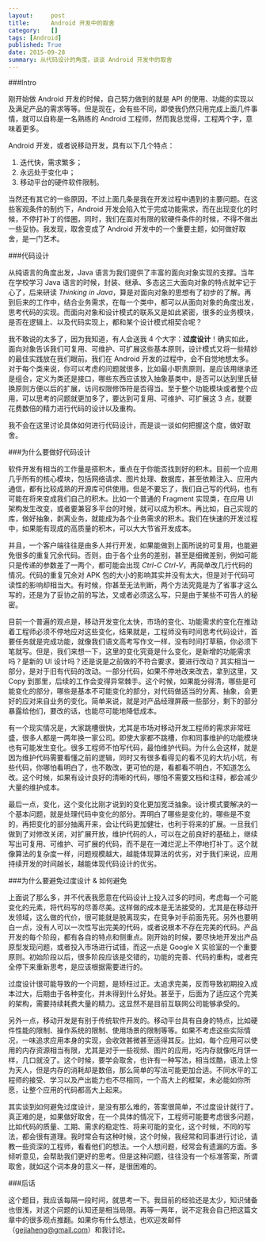 ```yaml
---
layout:     post
title:      Android 开发中的取舍
category:   []
tags: [Android]
published: True
date: 2015-09-28
summary: 从代码设计的角度，谈谈 Android 开发中的取舍
---
```


###Intro

刚开始做 Android 开发的时候，自己努力做到的就是 API 的使用、功能的实现以及满足产品的需求等等。但是现在，会有些不同，即使我仍然只用完成上面几件事情，就可以自称是一名熟练的 Android 工程师，然而我总觉得，工程两个字，意味着更多。

Android 开发，或者说移动开发，具有以下几个特点：

1. 迭代快，需求繁多；
2. 永远处于变化中；
3. 移动平台的硬件软件限制。

当然还有其它的一些原因，不过上面几条是我在开发过程中遇到的主要问题。在这些客观条件的制约下，Android 开发会陷入忙于完成功能需求，而在出现变化的时候，不停打补丁的怪圈，同时，我们在面对有限的软硬件条件的时候，不得不做出一些妥协。我发现，取舍变成了 Android 开发中的一个重要主题，如何做好取舍，是一门艺术。

###代码设计

从纯语言的角度出发，Java 语言为我们提供了丰富的面向对象实现的支撑。当年在学校学习 Java 语言的时候，封装、继承、多态这三大面向对象的特点就牢记于心了，后来研读 *Thinking in Java*，算是对面向对象的思想有了初步的了解。再到后来的工作中，结合业务需求，在每一个类中，都可以从面向对象的角度出发，思考代码的实现。而面向对象和设计模式的联系又是如此紧密，很多的业务模块，是否在逻辑上、以及代码实现上，都和某个设计模式相契合呢？

我不敢说的太多了，因为我知道，有人会送我 4 个大字：**过度设计**！确实如此，面向对象告诉我们可复用、可维护、可扩展这些基本原则，设计模式又将一些精妙的最佳实践放在我们眼前。我们在 Android 开发的过程中，会不自觉地想太多。对于每个类来说，你可以考虑的问题就很多，比如最小职责原则，是应该用继承还是组合，定义为类还是接口，哪些东西应该放入抽象基类中，是否可以达到里氏替换原则方便以后的扩展，访问权限修饰符是否得当。至于整个功能模块或者整个应用，可以思考的问题就更加多了，要达到可复用、可维护、可扩展这 3 点，就要花费数倍的精力进行代码的设计以及重构。

我不会在这里讨论具体如何进行代码设计，而是谈一谈如何把握这个度，做好取舍。

###为什么要做好代码设计

软件开发有相当的工作量是搭积木，重点在于你能否找到好的积木。目前一个应用几乎所有的核心模块，包括网络请求、图片处理、数据库，甚至依赖注入、应用内通信，都有比较成熟的开源库可供使用。但是不要忘了，我们自己写的代码，也有可能在将来变成我们自己的积木。比如一个普通的 Fragment 实现类，在应用 UI 架构发生改变，或者要兼容多平台的时候，就可以成为积木。再比如，自己实现的库，做好抽象，剥离业务，就能成为各个业务需求的积木。我们在快速的开发过程中，如果能有现成的高质量的积木，可以大大节省开发成本。

并且，一个客户端往往是由多人并行开发，如果能做到上面所说的可复用，也能避免很多的重复冗余代码。否则，由于各个业务的差别，甚至是细微差别，例如可能只是传递的参数差了一两个，都可能会出现 *Ctrl-C Ctrl-V*，再简单改几行代码的情况。代码的重复冗余对 APK 包的大小的影响其实并没有太大，但是对于代码可读性的影响却相当大。有时候，你甚至无法判断，两个方法究竟是为了省事才这么写的，还是为了妥协之前的写法，又或者必须这么写，只是由于某些不可告人的秘密。

目前一个普遍的观点是，移动开发变化太快，市场的变化、功能需求的变化在推动着工程师必须不停地应对这些变化，结果就是，工程师没有时间思考代码设计，首要任务就是完成功能，就像我们语文高考写作文一样，没有时间打草稿，你必须下笔就写。但是，我们来想一下，这里的变化究竟是什么变化，是新增的功能需求吗？是新的 UI 设计吗？还是说是之前做的不符合要求，要进行改动？其实相当一部分，是对于旧有代码的改动。一部分代码，如果不停地改来改去，拿到这里，又 Copy 到那里，后续的工作会变得异常棘手。这个时候，如果能分得清，哪些是可能变化的部分，哪些是基本不可能变化的部分，对代码做适当的分离、抽象，会更好的应对来自业务的变化。简单来说，就是对产品经理屏蔽一些部分，剩下的部分暴露给他们，要改的话，也能尽可能地降低成本。

有一个现实情况是，大家跳槽很快，尤其是市场对移动开发工程师的需求非常旺盛，很多人都是一两年换一家公司。即使大家都不跳槽，你和同事维护的功能模块也有可能发生变化。很多工程师不怕写代码，最怕维护代码。为什么会这样，就是因为维护代码需要看懂之前的逻辑，同时又有很多看得见的看不见的大坑小坑，有些代码，你哪怕看明白了，也不敢改，更可怕的是，看都看不明白，不知道怎么改。这个时候，如果有设计良好的清晰的代码，哪怕不需要文档和注释，都会减少大量的维护成本。

最后一点，变化，这个变化比刚才说到的变化更加宽泛抽象。设计模式要解决的一个基本问题，就是处理代码中变化的部分。弄明白了哪些是变化的，哪些是不变的，再把变化的部分抽离开来，会让代码更加健壮，也利于将来的扩展。一旦我们做到了对修改关闭，对扩展开放，维护代码的人，可以在之前良好的基础上，继续写出可复用、可维护、可扩展的代码，而不是在一滩烂泥上不停地打补丁。这个就像算法的复杂度一样，问题规模越大，越能体现算法的优劣，对于我们来说，应用持续开发的时间越长，越能体现代码设计的优劣。

###为什么要避免过度设计 & 如何避免

上面说了那么多，并不代表我愿意在代码设计上投入过多的时间，考虑每一个可能变化的元素，将代码写的尽善尽美。这样做的成本是无法接受的，尤其是在移动开发领域，这么做的代价，很可能就是脱离现实，在竞争对手前面先死。另外也要明白一点，没有人可以一次性写出完美的代码，或者说根本不存在完美的代码。产品开发的每个阶段，都有各自的特点和侧重点。刚开始的时候，要尽快地开发出产品原型发现问题，或者投入市场进行试错，而这一点是 Google X 实验室的一个重要原则。初始阶段以后，很多阶段应该是交错的，功能的完善、代码的重构，或者完全停下来重新思考，是应该根据需要进行的。

过度设计很可能导致的一个问题，是矫枉过正。太追求完美，反而导致初期投入成本过大，后期由于各种变化，并未得到什么好处。甚至于，后面为了适应这个完美的架构，需要持续耗费大量的精力。这显然不是目前互联网公司能够承受的。

另外一点，移动开发是有别于传统软件开发的。移动平台具有自身的特点，比如硬件性能的限制、操作系统的限制、使用场景的限制等等。如果不考虑这些实际情况，一味追求应用本身的实现，会收效甚微甚至适得其反。比如，每个应用可以使用的内存资源相当有限，尤其是对于一些视频、图片的应用，吃内存就像吃月饼一样，几口就没了。这个时候，要学会取舍，也许有一种写法，相当炫酷，语法上惊为天人，但是内存的消耗却是数倍，那么简单的写法可能更加合适。不同水平的工程师的接受、学习以及产出能力也不尽相同，一个高大上的框架，未必能如你所愿，让整个应用的代码都高大上起来。

其实谈到如何避免过度设计，是没有那么难的，答案很简单，不过度设计就行了。真正难的是，如果做好取舍，在一个具体的情况下，工程师可能要考虑很多问题，比如代码的质量、工期、需求的稳定性、将来可能的变化，这个时候，不同的写法，都会很有道理。我时常会有这种时候，这个时候，我经常和同事进行讨论，请教一些资深的工程师，看看他们的想法。一个人想问题，经常会有遗漏的方面。多倾听意见，会帮助我们更好的思考。但是这种问题，往往没有一个标准答案，所谓取舍，就如这个词本身的意义一样，是很困难的。

###后话

这个题目，我应该每隔一段时间，就思考一下。我目前的经验还是太少，知识储备也很浅，对这个问题的认知还是相当局限。再等一两年，说不定我会自己把这篇文章中的很多观点推翻。如果你有什么想法，也欢迎发邮件（gejiaheng@gmail.com）和我讨论。